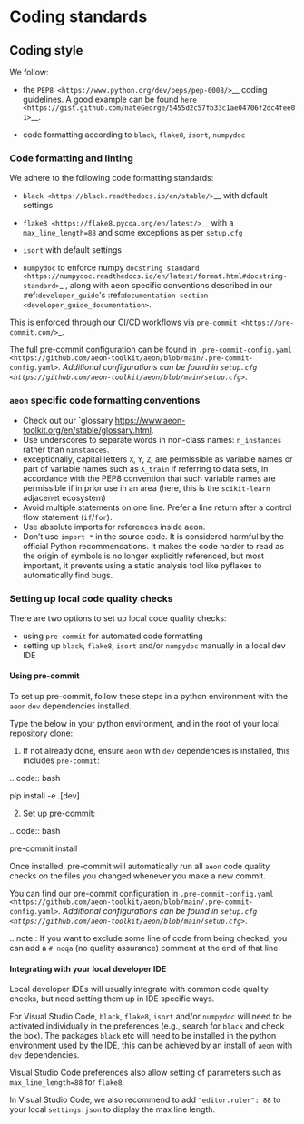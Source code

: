 # Coding standards


## Coding style

We follow:

*  the `PEP8 <https://www.python.org/dev/peps/pep-0008/>`__ coding guidelines. A good example can be found `here <https://gist.github.com/nateGeorge/5455d2c57fb33c1ae04706f2dc4fee01>`__.

* code formatting according to ``black``, ``flake8``, ``isort``, ``numpydoc``

### Code formatting and linting

We adhere to the following code formatting standards:

* `black <https://black.readthedocs.io/en/stable/>`__ with default settings

* `flake8 <https://flake8.pycqa.org/en/latest/>`__ with a ``max_line_length=88`` and some exceptions as per ``setup.cfg``

* ``isort`` with default settings

* ``numpydoc`` to enforce numpy `docstring standard <https://numpydoc.readthedocs.io/en/latest/format.html#docstring-standard>`_ , along with aeon specific conventions described in our :ref:`developer_guide`'s :ref:`documentation section <developer_guide_documentation>`.

This is enforced through our CI/CD workflows via `pre-commit <https://pre-commit.com/>`_.

The full pre-commit configuration can be found in
`.pre-commit-config.yaml <https://github.com/aeon-toolkit/aeon/blob/main/.pre-commit-config.yaml>`_.
Additional configurations can be found in
`setup.cfg <https://github.com/aeon-toolkit/aeon/blob/main/setup.cfg>`_.

### ``aeon`` specific code formatting conventions

-  Check out our `glossary <https://www.aeon-toolkit.org/en/stable/glossary.html>.
-  Use underscores to separate words in non-class names: ``n_instances``
   rather than ``ninstances``.
-  exceptionally, capital letters ``X``, ``Y``, ``Z``, are permissible as variable names
   or part of variable names such as ``X_train`` if referring to data sets, in accordance
   with the PEP8 convention that such variable names are permissible if in prior use in an area
   (here, this is the ``scikit-learn`` adjacenet ecosystem)
-  Avoid multiple statements on one line. Prefer a line return after a
   control flow statement (``if``/``for``).
-  Use absolute imports for references inside aeon.
-  Don’t use ``import *`` in the source code. It is considered
   harmful by the official Python recommendations. It makes the code
   harder to read as the origin of symbols is no longer explicitly
   referenced, but most important, it prevents using a static analysis
   tool like pyflakes to automatically find bugs.

### Setting up local code quality checks

There are two options to set up local code quality checks:

* using ``pre-commit`` for automated code formatting
* setting up ``black``, ``flake8``, ``isort`` and/or ``numpydoc`` manually in a local dev IDE

#### Using pre-commit

To set up pre-commit, follow these steps in a python environment
with the ``aeon`` ``dev`` dependencies installed.

Type the below in your python environment, and in the root of your local repository clone:

1. If not already done, ensure ``aeon`` with ``dev`` dependencies is installed, this includes ``pre-commit``:

.. code:: bash

   pip install -e .[dev]

2. Set up pre-commit:

.. code:: bash

   pre-commit install

Once installed, pre-commit will automatically run all ``aeon`` code quality
checks on the files you changed whenever you make a new commit.

You can find our pre-commit configuration in
`.pre-commit-config.yaml <https://github.com/aeon-toolkit/aeon/blob/main/.pre-commit-config.yaml>`_.
Additional configurations can be found in
`setup.cfg <https://github.com/aeon-toolkit/aeon/blob/main/setup.cfg>`_.

.. note::
   If you want to exclude some line of code from being checked, you can add a ``# noqa`` (no quality assurance) comment at the end of that line.

#### Integrating with your local developer IDE

Local developer IDEs will usually integrate with common code quality checks, but need setting them up in IDE specific ways.

For Visual Studio Code, ``black``, ``flake8``, ``isort`` and/or ``numpydoc`` will need to be activated individually in the preferences
(e.g., search for ``black`` and check the box). The packages ``black`` etc will need to be installed in the python environment used by the IDE,
this can be achieved by an install of ``aeon`` with ``dev`` dependencies.

Visual Studio Code preferences also allow setting of parameters such as ``max_line_length=88`` for ``flake8``.

In Visual Studio Code, we also recommend to add ``"editor.ruler": 88`` to your local ``settings.json`` to display the max line length.
